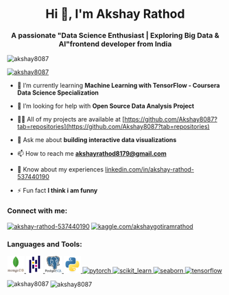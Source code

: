 <h1 align="center">Hi 👋, I'm Akshay Rathod</h1>
<h3 align="center">A passionate "Data Science Enthusiast | Exploring Big Data & AI"frontend developer from India</h3>

<p align="left"> <img src="https://komarev.com/ghpvc/?username=akshay8087&label=Profile%20views&color=0e75b6&style=flat" alt="akshay8087" /> </p>

<p align="left"> <a href="https://github.com/ryo-ma/github-profile-trophy"><img src="https://github-profile-trophy.vercel.app/?username=akshay8087" alt="akshay8087" /></a> </p>

- 🌱 I’m currently learning **Machine Learning with TensorFlow - Coursera Data Science Specialization**

- 🤝 I’m looking for help with **Open Source Data Analysis Project**

- 👨‍💻 All of my projects are available at [https://github.com/Akshay8087?tab=repositories](https://github.com/Akshay8087?tab=repositories)

- 💬 Ask me about **building interactive data visualizations**

- 📫 How to reach me **akshayrathod8179@gmail.com**

- 📄 Know about my experiences [linkedin.com/in/akshay-rathod-537440190](linkedin.com/in/akshay-rathod-537440190)

- ⚡ Fun fact **I think i am funny**

<h3 align="left">Connect with me:</h3>
<p align="left">
<a href="https://linkedin.com/in/akshay-rathod-537440190" target="blank"><img align="center" src="https://raw.githubusercontent.com/rahuldkjain/github-profile-readme-generator/master/src/images/icons/Social/linked-in-alt.svg" alt="akshay-rathod-537440190" height="30" width="40" /></a>
<a href="https://kaggle.com/kaggle.com/akshaygotiramrathod" target="blank"><img align="center" src="https://raw.githubusercontent.com/rahuldkjain/github-profile-readme-generator/master/src/images/icons/Social/kaggle.svg" alt="kaggle.com/akshaygotiramrathod" height="30" width="40" /></a>
</p>

<h3 align="left">Languages and Tools:</h3>
<p align="left"> <a href="https://www.mongodb.com/" target="_blank" rel="noreferrer"> <img src="https://raw.githubusercontent.com/devicons/devicon/master/icons/mongodb/mongodb-original-wordmark.svg" alt="mongodb" width="40" height="40"/> </a> <a href="https://pandas.pydata.org/" target="_blank" rel="noreferrer"> <img src="https://raw.githubusercontent.com/devicons/devicon/2ae2a900d2f041da66e950e4d48052658d850630/icons/pandas/pandas-original.svg" alt="pandas" width="40" height="40"/> </a> <a href="https://www.postgresql.org" target="_blank" rel="noreferrer"> <img src="https://raw.githubusercontent.com/devicons/devicon/master/icons/postgresql/postgresql-original-wordmark.svg" alt="postgresql" width="40" height="40"/> </a> <a href="https://www.python.org" target="_blank" rel="noreferrer"> <img src="https://raw.githubusercontent.com/devicons/devicon/master/icons/python/python-original.svg" alt="python" width="40" height="40"/> </a> <a href="https://pytorch.org/" target="_blank" rel="noreferrer"> <img src="https://www.vectorlogo.zone/logos/pytorch/pytorch-icon.svg" alt="pytorch" width="40" height="40"/> </a> <a href="https://scikit-learn.org/" target="_blank" rel="noreferrer"> <img src="https://upload.wikimedia.org/wikipedia/commons/0/05/Scikit_learn_logo_small.svg" alt="scikit_learn" width="40" height="40"/> </a> <a href="https://seaborn.pydata.org/" target="_blank" rel="noreferrer"> <img src="https://seaborn.pydata.org/_images/logo-mark-lightbg.svg" alt="seaborn" width="40" height="40"/> </a> <a href="https://www.tensorflow.org" target="_blank" rel="noreferrer"> <img src="https://www.vectorlogo.zone/logos/tensorflow/tensorflow-icon.svg" alt="tensorflow" width="40" height="40"/> </a> </p>

<p><img align="left" src="https://github-readme-stats.vercel.app/api/top-langs?username=akshay8087&show_icons=true&locale=en&layout=compact" alt="akshay8087" /></p>

<p>&nbsp;<img align="center" src="https://github-readme-stats.vercel.app/api?username=akshay8087&show_icons=true&locale=en" alt="akshay8087" /></p>
